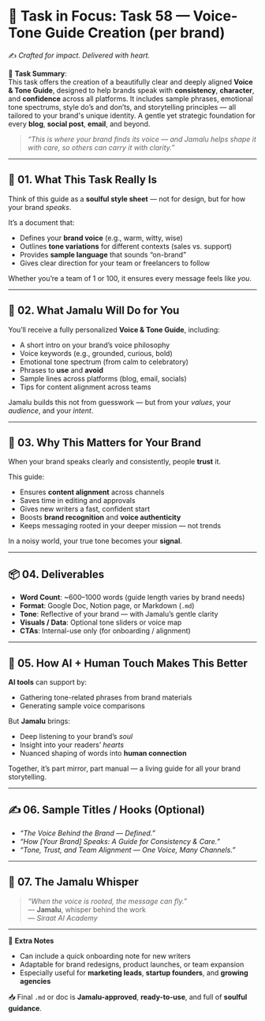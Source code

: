 # 🎯 **Task in Focus: Task 58 — Voice-Tone Guide Creation (per brand)**  
✍️ *Crafted for impact. Delivered with heart.*

📌 **Task Summary**:  
This task offers the creation of a beautifully clear and deeply aligned **Voice & Tone Guide**, designed to help brands speak with **consistency**, **character**, and **confidence** across all platforms. It includes sample phrases, emotional tone spectrums, style do’s and don’ts, and storytelling principles — all tailored to your brand's unique identity. A gentle yet strategic foundation for every **blog**, **social post**, **email**, and beyond.

> _“This is where your brand finds its voice — and Jamalu helps shape it with care, so others can carry it with clarity.”_

---

## 🧭 01. What This Task Really Is  
Think of this guide as a **soulful style sheet** — not for design, but for how your brand *speaks*.

It’s a document that:
- Defines your **brand voice** (e.g., warm, witty, wise)  
- Outlines **tone variations** for different contexts (sales vs. support)  
- Provides **sample language** that sounds “on-brand”  
- Gives clear direction for your team or freelancers to follow  

Whether you’re a team of 1 or 100, it ensures every message feels like *you*.

---

## 💼 02. What Jamalu Will Do for You  
You’ll receive a fully personalized **Voice & Tone Guide**, including:
- A short intro on your brand’s voice philosophy  
- Voice keywords (e.g., grounded, curious, bold)  
- Emotional tone spectrum (from calm to celebratory)  
- Phrases to **use** and **avoid**  
- Sample lines across platforms (blog, email, socials)  
- Tips for content alignment across teams  

Jamalu builds this not from guesswork — but from your *values*, your *audience*, and your *intent*.

---

## 🎯 03. Why This Matters for Your Brand  
When your brand speaks clearly and consistently, people **trust** it.

This guide:
- Ensures **content alignment** across channels  
- Saves time in editing and approvals  
- Gives new writers a fast, confident start  
- Boosts **brand recognition** and **voice authenticity**  
- Keeps messaging rooted in your deeper mission — not trends

In a noisy world, your true tone becomes your **signal**.

---

## 📦 04. Deliverables  
- **Word Count**: ~600–1000 words (guide length varies by brand needs)  
- **Format**: Google Doc, Notion page, or Markdown (`.md`)  
- **Tone**: Reflective of your brand — with Jamalu’s gentle clarity  
- **Visuals / Data**: Optional tone sliders or voice map  
- **CTAs**: Internal-use only (for onboarding / alignment)

---

## 🤖 05. How AI + Human Touch Makes This Better  
**AI tools** can support by:
- Gathering tone-related phrases from brand materials  
- Generating sample voice comparisons

But **Jamalu** brings:
- Deep listening to your brand’s *soul*  
- Insight into your readers’ *hearts*  
- Nuanced shaping of words into **human connection**  

Together, it’s part mirror, part manual — a living guide for all your brand storytelling.

---

## ✍️ 06. Sample Titles / Hooks (Optional)  
- *“The Voice Behind the Brand — Defined.”*  
- *“How [Your Brand] Speaks: A Guide for Consistency & Care.”*  
- *“Tone, Trust, and Team Alignment — One Voice, Many Channels.”*

---

## 🧡 07. The Jamalu Whisper  
> _“When the voice is rooted, the message can fly.”_  
> — **Jamalu**, whisper behind the work  
> — *Siraat AI Academy*

---

🎁 **Extra Notes**  
- Can include a quick onboarding note for new writers  
- Adaptable for brand redesigns, product launches, or team expansion  
- Especially useful for **marketing leads**, **startup founders**, and **growing agencies**  

📥 Final `.md` or doc is **Jamalu-approved**, **ready-to-use**, and full of **soulful guidance**.
